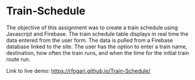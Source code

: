 # Train-Schedule
The objective of this assignment was to create a train schedule using Javascript and Firebase. The train schedule table displays in real time the data entered from the user form.  The data is pulled from a Firebase database linked to the site.  The user has the option to enter a train name, destination, how often the train runs, and when the time for the initial train route run.

Link to live demo: https://rfogari.github.io/Train-Schedule/